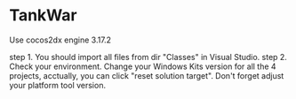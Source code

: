 # TankWar
Use cocos2dx engine 3.17.2

step 1.
      You should import all files from dir "Classes" in Visual Studio.
step 2.
      Check your environment. Change your Windows Kits version for all the 4 projects, acctually, you can click "reset solution target".
      Don't forget adjust your platform tool version.
